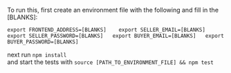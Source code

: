 To run this, first create an environment file with the following and fill in the [BLANKS]:

`
export FRONTEND_ADDRESS=[BLANKS]   
export SELLER_EMAIL=[BLANKS]  
export SELLER_PASSWORD=[BLANKS]  
export BUYER_EMAIL=[BLANKS]  
export BUYER_PASSWORD=[BLANKS]  
`

next run `npm install`  
and start the tests with `source [PATH_TO_ENVIRONMENT_FILE] && npm test`